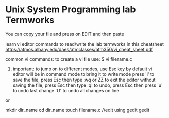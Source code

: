 # Unix System Programming lab Termworks

You can copy your file and press on EDIT and then paste

learn vi editor commands to read/write the lab termworks in this cheatsheet
https://atmos.albany.edu/daes/atmclasses/atm350/vi_cheat_sheet.pdf

common vi commands:
to create a vi file use:
	$ vi filename.c
1. important: to jump on to different modes, use Esc key
	by default vi editor will be in command mode
to bring it to write mode
	press 'i'
to save the file, press Esc then type
	:wq
or	ZZ
to exit the editor without saving the file, press Esc then type
	:q!
to undo, press Esc then press
	'u' to  undo last change
	'U' to undo all changes on line

or 

mkdir dir_name
cd dir_name
touch filename.c
//edit using gedit
gedit <filename>












